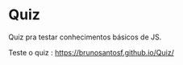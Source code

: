 # Quiz
Quiz pra testar conhecimentos básicos de JS.

Teste o quiz : https://brunosantosf.github.io/Quiz/
